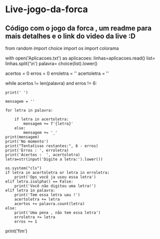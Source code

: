 # Live-jogo-da-forca
## Código com o jogo da forca , um readme para mais detalhes e o link do video da live :D 






from random import choice
import os
import colorama

with open('Aplicacoes.txt') as aplicacoes:
    linhas=aplicacoes.read()
    list= linhas.split('\n')
palavra= choice(list).lower()

acertos = 0
erros = 0
erroletra = ''
acertoletra = ''

while acertos != len(palavra) and erros != 6:

    print(' ')
    
    mensagem = ''
    
    for letra in palavra:
    
        if letra in acertoletra:
            mensagem += f'{letra}'
        else:
            mensagem += '_'
    print(mensagem)
    print('No momento')
    print("Tentativas restantes:", 6 - erros)
    print('Erros : ', erroletra)
    print('Acertos :  ', acertoletra)
    letra=str(input('Digite a letra:').lower())

    os.system("cls")
    if letra in acertoletra or letra in erroletra:
        print('Ops você ja usou essa letra')
    elif letra.isalpha() == False:
        print('Você não digitou uma letra!')
    elif letra in palavra:
        print('Tem essa letra uau !')
        acertoletra += letra
        acertos += palavra.count(letra)
    else:
        print('Uma pena , não tem essa letra')
        erroletra += letra
        erros += 1
print('fim')
